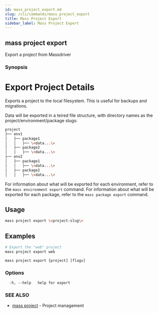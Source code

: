 ```yaml
---
id: mass_project_export.md
slug: /cli/commands/mass_project_export
title: Mass Project Export
sidebar_label: Mass Project Export
---
```

## mass project export

Export a project from Massdriver

### Synopsis

# Export Project Details

Exports a project to the local filesystem. This is useful for backups and migrations.

Data will be exported in a teired file structure, with directory names as the project/environment/package slugs:

```bash
project
├── env1
│   ├── package1
│   │   ├── \<data...\>
│   ├── package2
│   │   ├── \<data...\>
├── env2
│   ├── package1
│   │   ├── \<data...\>
│   ├── package2
│   │   ├── \<data...\>
```

For information about what will be exported for each environment, refer to the `mass environment export` command.
For information about what will be exported for each package, refer to the `mass package export` command.

## Usage

```bash
mass project export \<project-slug\>
```

## Examples

```bash
# Export the "web" project
mass project export web
```


```
mass project export [project] [flags]
```

### Options

```
  -h, --help   help for export
```

### SEE ALSO

* [mass project](/cli/commands/mass_project)	 - Project management
